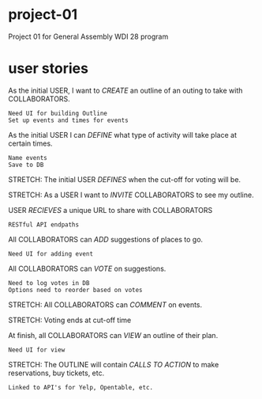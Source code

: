 # project-01
Project 01 for General Assembly WDI 28 program

# user stories

As the initial USER, I want to *CREATE* an outline of an outing to take with COLLABORATORS.

	Need UI for building Outline
	Set up events and times for events

As the initial USER I can *DEFINE* what type of activity will take place at certain times.

	Name events
	Save to DB

STRETCH: The initial USER *DEFINES* when the cut-off for voting will be.

STRETCH: As a USER I want to *INVITE* COLLABORATORS to see my outline.

USER *RECIEVES* a unique URL to share with COLLABORATORS

	RESTful API endpaths

All COLLABORATORS can *ADD* suggestions of places to go.

	Need UI for adding event

All COLLABORATORS can *VOTE* on suggestions.

	Need to log votes in DB
	Options need to reorder based on votes

STRETCH: All COLLABORATORS can *COMMENT* on events.

STRETCH: Voting ends at cut-off time

At finish, all COLLABORATORS can *VIEW* an outline of their plan.

	Need UI for view

STRETCH: The OUTLINE will contain *CALLS TO ACTION* to make reservations, buy tickets, etc.

	Linked to API's for Yelp, Opentable, etc.
